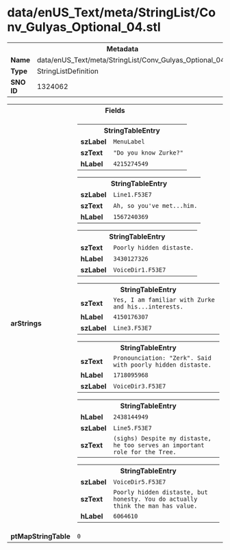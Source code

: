 <h1>data/enUS_Text/meta/StringList/Conv_Gulyas_Optional_04.stl</h1><table><tr><th colspan="100%">Metadata</th></tr><tr><td><b>Name</b></td><td>data/enUS_Text/meta/StringList/Conv_Gulyas_Optional_04.stl</td></tr><tr><td><b>Type</b></td><td>StringListDefinition</td></tr><tr><td><b>SNO ID</b></td><td>1324062</td></tr></table>

<table><tr><th colspan="100%">Fields</th></tr><tr><td><b>arStrings</b></td><td><table><tr><th colspan="100%">StringTableEntry</th></tr><tr><td><b>szLabel</b></td><td><code>MenuLabel</code></td></tr><tr><td><b>szText</b></td><td><code>"Do you know Zurke?"</code></td></tr><tr><td><b>hLabel</b></td><td><code>4215274549</code></td></tr></table>


<table><tr><th colspan="100%">StringTableEntry</th></tr><tr><td><b>szLabel</b></td><td><code>Line1.F53E7</code></td></tr><tr><td><b>szText</b></td><td><code>Ah, so you've met...him.</code></td></tr><tr><td><b>hLabel</b></td><td><code>1567240369</code></td></tr></table>


<table><tr><th colspan="100%">StringTableEntry</th></tr><tr><td><b>szText</b></td><td><code>Poorly hidden distaste.</code></td></tr><tr><td><b>hLabel</b></td><td><code>3430127326</code></td></tr><tr><td><b>szLabel</b></td><td><code>VoiceDir1.F53E7</code></td></tr></table>


<table><tr><th colspan="100%">StringTableEntry</th></tr><tr><td><b>szText</b></td><td><code>Yes, I am familiar with Zurke and his...interests.</code></td></tr><tr><td><b>hLabel</b></td><td><code>4150176307</code></td></tr><tr><td><b>szLabel</b></td><td><code>Line3.F53E7</code></td></tr></table>


<table><tr><th colspan="100%">StringTableEntry</th></tr><tr><td><b>szText</b></td><td><code>Pronounciation: "Zerk". Said with poorly hidden distaste.</code></td></tr><tr><td><b>hLabel</b></td><td><code>1718095968</code></td></tr><tr><td><b>szLabel</b></td><td><code>VoiceDir3.F53E7</code></td></tr></table>


<table><tr><th colspan="100%">StringTableEntry</th></tr><tr><td><b>hLabel</b></td><td><code>2438144949</code></td></tr><tr><td><b>szLabel</b></td><td><code>Line5.F53E7</code></td></tr><tr><td><b>szText</b></td><td><code>(sighs) Despite my distaste, he too serves an important role for the Tree.</code></td></tr></table>


<table><tr><th colspan="100%">StringTableEntry</th></tr><tr><td><b>szLabel</b></td><td><code>VoiceDir5.F53E7</code></td></tr><tr><td><b>szText</b></td><td><code>Poorly hidden distaste, but honesty. You do actually think the man has value.</code></td></tr><tr><td><b>hLabel</b></td><td><code>6064610</code></td></tr></table>


</td></tr><tr><td><b>ptMapStringTable</b></td><td><code>0</code></td></tr></table>

